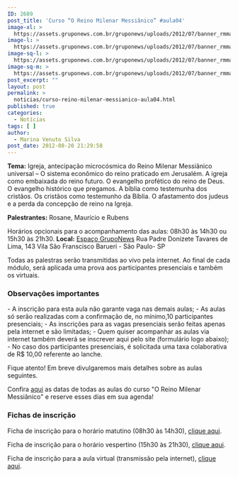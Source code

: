 ```yaml
---
ID: 2689
post_title: 'Curso “O Reino Milenar Messiânico” #aula04'
image-xl: >
  https://assets.gruponews.com.br/gruponews/uploads/2012/07/banner_rmma41.jpg
image-l: >
  https://assets.gruponews.com.br/gruponews/uploads/2012/07/banner_rmma41.jpg
image-sq-l: >
  https://assets.gruponews.com.br/gruponews/uploads/2012/07/banner_rmma41.jpg
image-sq-m: >
  https://assets.gruponews.com.br/gruponews/uploads/2012/07/banner_rmma41-720x320.jpg
post_excerpt: ""
layout: post
permalink: >
  noticias/curso-reino-milenar-messianico-aula04.html
published: true
categories:
  - Notícias
tags: [ ]
author:
  - Marina Venuto Silva
post_date: 2012-08-20 21:29:58
---
```

<strong>Tema:</strong> Igreja, antecipação microcósmica do Reino Milenar Messiânico universal – O sistema econômico do reino praticado em Jerusalém. A igreja como embaixada do reino futuro. O evangelho profético do reino de Deus. O evangelho histórico que pregamos. A bíblia como testemunha dos cristãos. Os cristãos como testemunho da Bíblia. O afastamento dos judeus e a perda da concepção de reino na Igreja.

<strong>Palestrantes:</strong> Rosane, Maurício e Rubens

Horários opcionais para o acompanhamento das aulas: 08h30 às 14h30 ou 15h30 às 21h30.
<strong>Local:</strong> <a title="Espaço GrupoNews" href="http://www.gruponews.com.br/eventos/local/espaco-gruponews">Espaço GrupoNews</a>
Rua Padre Donizete Tavares de Lima, 143
Vila São Franscisco
Barueri - São Paulo- SP

Todas as palestras serão transmitidas ao vivo pela internet. Ao final de cada módulo, será aplicada uma prova aos participantes presenciais e também os virtuais.
<h3>Observações importantes</h3>
- A inscrição para esta aula não garante vaga nas demais aulas;
- As aulas só serão realizadas com a confirmação de, no mínimo,10 participantes presenciais;
- As inscrições para as vagas presenciais serão feitas apenas pela internet e são limitadas;
- Quem quiser acompanhar as aulas via internet também deverá se inscrever aqui pelo site (formulário logo abaixo);
- No caso dos participantes presenciais, é solicitada uma taxa colaborativa de R$ 10,00 referente ao lanche.

Fique atento! Em breve divulgaremos mais detalhes sobre as aulas seguintes.

Confira <a href="http://www.gruponews.com.br/2012/04/novidades-curso-rmm.html">aqui</a> as datas de todas as aulas do curso "O Reino Milenar Messiânico" e reserve esses dias em sua agenda!
<h3>Fichas de inscrição</h3>
Ficha de inscrição para o horário matutino (08h30 às 14h30), <a title="Curso “O Reino Milenar Messiânico” #aula04 – Matutino" href="http://www.gruponews.com.br/eventos/curso-o-reino-milenar-messianico-aula04-matutino">clique aqui</a>.

Ficha de inscrição para o horário vespertino (15h30 às 21h30), <a title="Curso “O Reino Milenar Messiânico” #aula04 – Vespertino" href="http://www.gruponews.com.br/eventos/curso-o-reino-milenar-messianico-aula04-vespertino">clique aqui</a>.

Ficha de inscrição para a aula virtual (transmissão pela internet), <a title="Curso “O Reino Milenar Messiânico” #aula04 – Virtual" href="http://www.gruponews.com.br/eventos/curso-o-reino-milenar-messianico-aula04-virtual">clique aqui</a>.